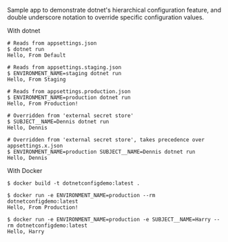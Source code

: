Sample app to demonstrate dotnet's hierarchical configuration feature, and double underscore notation to override specific configuration values. 

With dotnet

```
# Reads from appsettings.json
$ dotnet run
Hello, From Default

# Reads from appsettings.staging.json
$ ENVIRONMENT_NAME=staging dotnet run
Hello, From Staging

# Reads from appsettings.production.json
$ ENVIRONMENT_NAME=production dotnet run
Hello, From Production!

# Overridden from 'external secret store'
$ SUBJECT__NAME=Dennis dotnet run
Hello, Dennis

# Overridden from 'external secret store', takes precedence over appsettings.x.json
$ ENVIRONMENT_NAME=production SUBJECT__NAME=Dennis dotnet run
Hello, Dennis
```

With Docker

```
$ docker build -t dotnetconfigdemo:latest .

$ docker run -e ENVIRONMENT_NAME=production --rm dotnetconfigdemo:latest 
Hello, From Production!

$ docker run -e ENVIRONMENT_NAME=production -e SUBJECT__NAME=Harry --rm dotnetconfigdemo:latest
Hello, Harry
```
